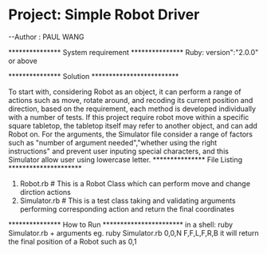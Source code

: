 Project: Simple Robot Driver
==========================================================================================================

--Author :  PAUL WANG              

*************** System requirement ***************
Ruby: version":"2.0.0" or above

*************** Solution *************************

To start with, considering Robot as an object, it can perform a range of actions such as move, rotate around, 
and recoding its current position and direction, based on the requirement, each method is developed individually with a number of tests. If this project require robot move within a specific square tabletop, the tabletop itself may refer to another object, and can add Robot on.
For the arguments, the Simulator file consider a range of factors such as "number of argument needed","whether using the right instructions" and prevent user inputing special characters, and this Simulator allow user using lowercase letter.
*************** File Listing *********************

1. Robot.rb # This is a Robot Class which can perform move and change dirction actions
2. Simulator.rb # This is a test class taking and validating arguments  performing corresponding action and return the final coordinates

*************** How to Run ***********************
in a shell:
ruby Simulator.rb + arguments
eg. ruby Simulator.rb  0,0,N F,F,L,F,R,B
it will return the final position of a Robot such as 0,1
